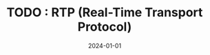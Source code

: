 ---
title: "TODO : RTP (Real-Time Transport Protocol)"
excerpt: ""

categories:
  - Streaming_Protocol

toc: false
toc_sticky: false

date: 2024-01-01
last_modified_at: 2024-01-01
---
